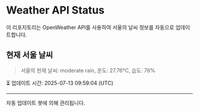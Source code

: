 
# Weather API Status

이 리포지토리는 OpenWeather API를 사용하여 서울의 날씨 정보를 자동으로 업데이트합니다.

## 현재 서울 날씨
> 서울의 현재 날씨: moderate rain, 온도: 27.76°C, 습도: 78%

⏳ 업데이트 시간: 2025-07-13 09:59:04 (UTC)

---
자동 업데이트 봇에 의해 관리됩니다.
